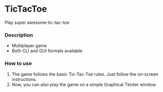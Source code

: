 # TicTacToe
Play super awesome tic-tac-toe

### Description
* Multiplayer game
* Both CLI and GUI formats available

### How to use
1. The game follows the basic Tic-Tac-Toe rules. Just follow the on-screen instructions.
2. Now, you can also play the game on a simple Graphical Tkinter window.
